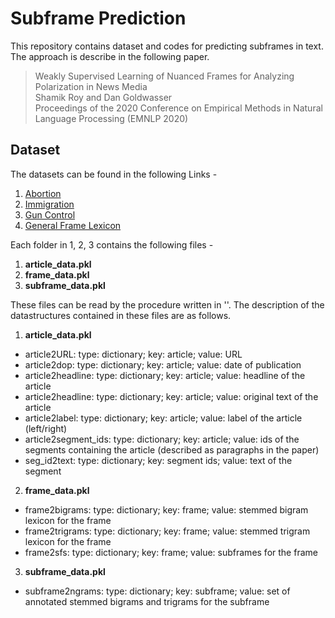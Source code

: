 # Subframe Prediction

This repository contains dataset and codes for predicting subframes in text. The approach is describe in the following paper.

> Weakly Supervised Learning of Nuanced Frames for Analyzing Polarization in News Media\
> Shamik Roy and Dan Goldwasser\
> Proceedings of the 2020 Conference on Empirical Methods in Natural Language Processing (EMNLP 2020)

## Dataset

The datasets can be found in the following Links -
1. [Abortion]()
2. [Immigration]()
3. [Gun Control]()
4. [General Frame Lexicon]()

Each folder in 1, 2, 3 contains the following files -
1. **article_data.pkl**
2. **frame_data.pkl**
3. **subframe_data.pkl**

These files can be read by the procedure written in ''. The description of the datastructures contained in these files are as follows.

1. **article_data.pkl**
* article2URL: type: dictionary; key: article; value: URL
* article2dop: type: dictionary; key: article; value: date of publication
* article2headline: type: dictionary; key: article; value: headline of the article
* article2headline: type: dictionary; key: article; value: original text of the article
* article2label: type: dictionary; key: article; value: label of the article (left/right)
* article2segment_ids: type: dictionary; key: article; value: ids of the segments containing the article (described as paragraphs in the paper)
* seg_id2text: type: dictionary; key: segment ids; value: text of the segment
2. **frame_data.pkl**
* frame2bigrams: type: dictionary; key: frame; value: stemmed bigram lexicon for the frame
* frame2trigrams: type: dictionary; key: frame; value: stemmed trigram lexicon for the frame
* frame2sfs: type: dictionary; key: frame; value: subframes for the frame
3. **subframe_data.pkl**
* subframe2ngrams: type: dictionary; key: subframe; value: set of annotated stemmed bigrams and trigrams for the subframe
